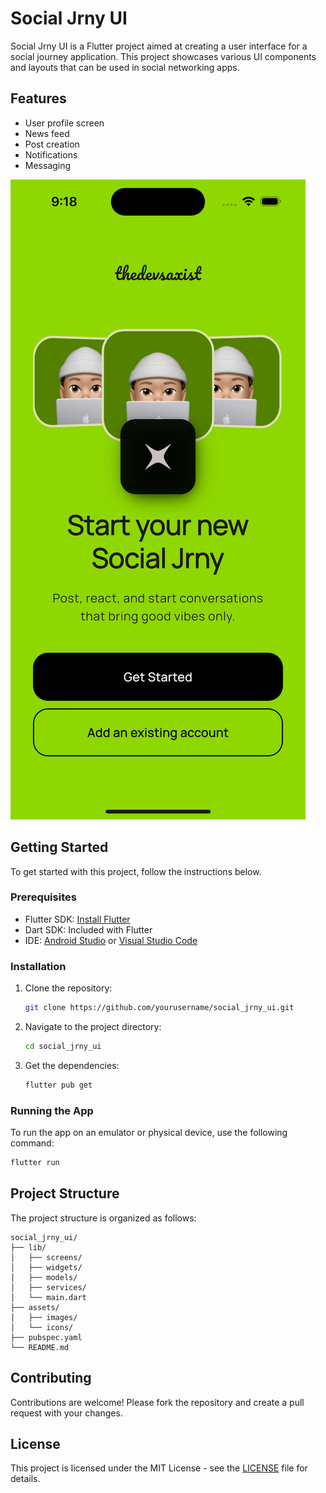 # Social Jrny UI

Social Jrny UI is a Flutter project aimed at creating a user interface for a social journey application. This project showcases various UI components and layouts that can be used in social networking apps.

## Features

-   User profile screen
-   News feed
-   Post creation
-   Notifications
-   Messaging

![Onboarding Page](<Simulator Screenshot - iPhone 15 - 2025-02-18 at 21.18.26.png>)

## Getting Started

To get started with this project, follow the instructions below.

### Prerequisites

-   Flutter SDK: [Install Flutter](https://flutter.dev/docs/get-started/install)
-   Dart SDK: Included with Flutter
-   IDE: [Android Studio](https://developer.android.com/studio) or [Visual Studio Code](https://code.visualstudio.com/)

### Installation

1. Clone the repository:
    ```bash
    git clone https://github.com/yourusername/social_jrny_ui.git
    ```
2. Navigate to the project directory:
    ```bash
    cd social_jrny_ui
    ```
3. Get the dependencies:
    ```bash
    flutter pub get
    ```

### Running the App

To run the app on an emulator or physical device, use the following command:

```bash
flutter run
```

## Project Structure

The project structure is organized as follows:

```
social_jrny_ui/
├── lib/
│   ├── screens/
│   ├── widgets/
│   ├── models/
│   ├── services/
│   └── main.dart
├── assets/
│   ├── images/
│   └── icons/
├── pubspec.yaml
└── README.md
```

## Contributing

Contributions are welcome! Please fork the repository and create a pull request with your changes.

## License

This project is licensed under the MIT License - see the [LICENSE](LICENSE) file for details.
